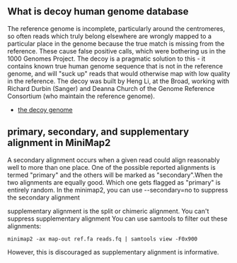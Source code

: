 ## What is decoy human genome database 

The reference genome is incomplete, particularly around the centromeres, so often reads which truly belong elsewhere are wrongly mapped to a particular place in the genome because the true match is missing from the reference. These cause false positive calls, which were bothering us in the 1000 Genomes Project. The decoy is a pragmatic solution to this - it contains known true human genome sequence that is not in the reference genome, and will "suck up" reads that would otherwise map with low quality in the reference. The decoy was built by Heng Li, at the Broad, working with Richard Durbin (Sanger) and Deanna Church of the Genome Reference Consortium (who maintain the reference genome).

- [the decoy genome](https://www.cureffi.org/2013/02/01/the-decoy-genome/)

## primary, secondary, and supplementary alignment in MiniMap2
A secondary alignment occurs when a given read could align reasonably well to more than one place. One of the possible reported alignments is termed "primary" and the others will be marked as "secondary".When the two alignments are equally good. Which one gets flagged as "primary" is entirely random. In the minimap2, you can use --secondary=no to suppress the secondary alignment

supplementary alignment is the split or chimeric alignment. You can't suppress supplementary alignment  You can use samtools to filter out these alignments:
```
minimap2 -ax map-out ref.fa reads.fq | samtools view -F0x900
```

However, this is discouraged as supplementary alignment is informative.
